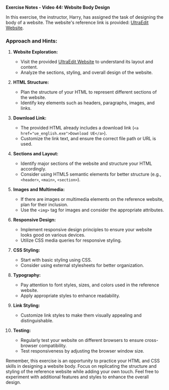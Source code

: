 **Exercise Notes - Video 44: Website Body Design**

In this exercise, the instructor, Harry, has assigned the task of designing the body of a website. The website's reference link is provided: [UltraEdit Website](https://bit.ly/UltraEdit-CWH).

### Approach and Hints:

1. **Website Exploration:**
   - Visit the provided [UltraEdit Website](https://bit.ly/UltraEdit-CWH) to understand its layout and content.
   - Analyze the sections, styling, and overall design of the website.

2. **HTML Structure:**
   - Plan the structure of your HTML to represent different sections of the website.
   - Identify key elements such as headers, paragraphs, images, and links.

3. **Download Link:**
   - The provided HTML already includes a download link (`<a href="ue_english.exe">Download UE</a>`).
   - Customize the link text, and ensure the correct file path or URL is used.

4. **Sections and Layout:**
   - Identify major sections of the website and structure your HTML accordingly.
   - Consider using HTML5 semantic elements for better structure (e.g., `<header>`, `<main>`, `<section>`).

5. **Images and Multimedia:**
   - If there are images or multimedia elements on the reference website, plan for their inclusion.
   - Use the `<img>` tag for images and consider the appropriate attributes.

6. **Responsive Design:**
   - Implement responsive design principles to ensure your website looks good on various devices.
   - Utilize CSS media queries for responsive styling.

7. **CSS Styling:**
   - Start with basic styling using CSS.
   - Consider using external stylesheets for better organization.

8. **Typography:**
   - Pay attention to font styles, sizes, and colors used in the reference website.
   - Apply appropriate styles to enhance readability.

9. **Link Styling:**
   - Customize link styles to make them visually appealing and distinguishable.

10. **Testing:**
    - Regularly test your website on different browsers to ensure cross-browser compatibility.
    - Test responsiveness by adjusting the browser window size.

Remember, this exercise is an opportunity to practice your HTML and CSS skills in designing a website body. Focus on replicating the structure and styling of the reference website while adding your own touch. Feel free to experiment with additional features and styles to enhance the overall design.